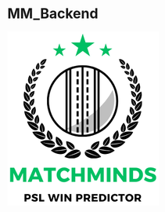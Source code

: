 # MM_Backend

<img src="https://github.com/zaidasifmalik/MM_Backend/blob/main/logo.png" alt="Logo">

